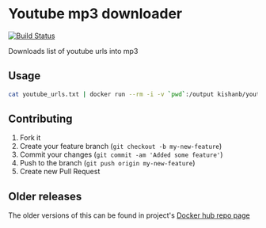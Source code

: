 # Youtube mp3 downloader

[![Build Status](https://travis-ci.org/kishaningithub/youtube-mp3-downloader.svg?branch=master)](https://travis-ci.org/kishaningithub/youtube-mp3-downloader)

Downloads list of youtube urls into mp3

## Usage

```bash
cat youtube_urls.txt | docker run --rm -i -v `pwd`:/output kishanb/youtube-mp3-downloader:1.0.0
```

## Contributing

1. Fork it
2. Create your feature branch (`git checkout -b my-new-feature`)
3. Commit your changes (`git commit -am 'Added some feature'`)
4. Push to the branch (`git push origin my-new-feature`)
5. Create new Pull Request

## Older releases

The older versions of this can be found in project's [Docker hub repo page](https://hub.docker.com/r/kishanb/youtube-mp3-downloader/)